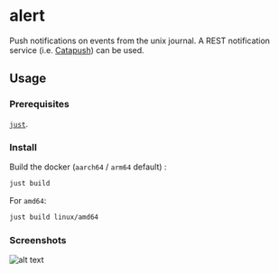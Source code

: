 # alert

Push notifications on events from the unix journal.
A REST notification service (i.e. [Catapush](https://www.catapush.com/)) can be used.


## Usage

### Prerequisites

[`just`](https://github.com/casey/just).

### Install

Build the docker (`aarch64` / `arm64` default) :
```bash
just build
```

For `amd64`:
```bash
just build linux/amd64
```

### Screenshots
![alt text](screenshots/demo.png)
